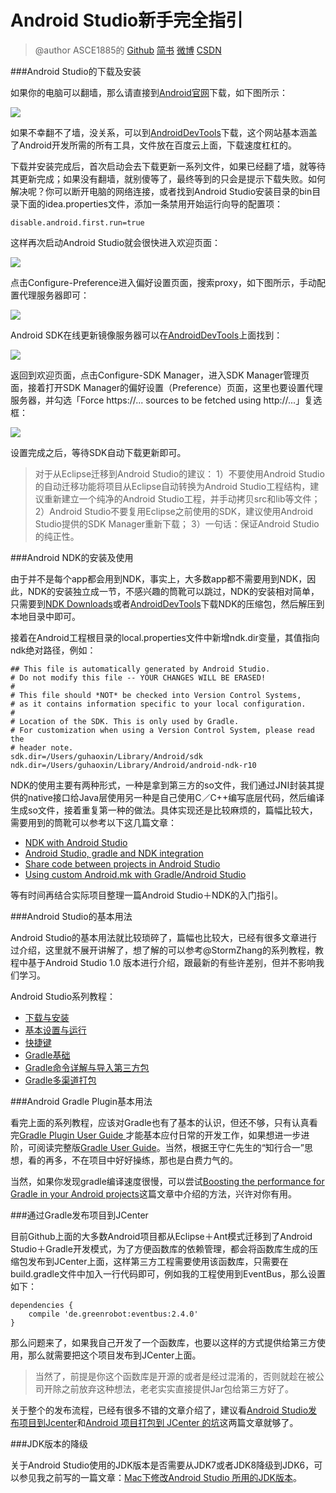 # Android Studio新手完全指引

> @author ASCE1885的 [Github](https://github.com/ASCE1885)  [简书](http://www.jianshu.com/users/4ef984470da8/latest_articles) [微博](http://weibo.com/asce885/profile?rightmod=1&wvr=6&mod=personinfo) [CSDN](http://blog.csdn.net/asce1885)

###Android Studio的下载及安装

如果你的电脑可以翻墙，那么请直接到[Android官网](https://developer.android.com/sdk/index.html)下载，如下图所示：

![](http://img.blog.csdn.net/20150611092832975?watermark/2/text/aHR0cDovL2Jsb2cuY3Nkbi5uZXQvYXNjZTE4ODU=/font/5a6L5L2T/fontsize/400/fill/I0JBQkFCMA==/dissolve/70/gravity/Center)

如果不幸翻不了墙，没关系，可以到[AndroidDevTools](http://www.androiddevtools.cn/)下载，这个网站基本涵盖了Android开发所需的所有工具，文件放在百度云上面，下载速度杠杠的。

下载并安装完成后，首次启动会去下载更新一系列文件，如果已经翻了墙，就等待其更新完成；如果没有翻墙，就别傻等了，最终等到的只会是提示下载失败。如何解决呢？你可以断开电脑的网络连接，或者找到Android Studio安装目录的bin目录下面的idea.properties文件，添加一条禁用开始运行向导的配置项：

```
disable.android.first.run=true
```

这样再次启动Android Studio就会很快进入欢迎页面：

![](http://img.blog.csdn.net/20150611111105389?watermark/2/text/aHR0cDovL2Jsb2cuY3Nkbi5uZXQvYXNjZTE4ODU=/font/5a6L5L2T/fontsize/400/fill/I0JBQkFCMA==/dissolve/70/gravity/Center)

点击Configure-Preference进入偏好设置页面，搜索proxy，如下图所示，手动配置代理服务器即可：

![](http://img.blog.csdn.net/20150611103655712?watermark/2/text/aHR0cDovL2Jsb2cuY3Nkbi5uZXQvYXNjZTE4ODU=/font/5a6L5L2T/fontsize/400/fill/I0JBQkFCMA==/dissolve/70/gravity/Center)

Android SDK在线更新镜像服务器可以在[AndroidDevTools](http://www.androiddevtools.cn/)上面找到：

![](http://img.blog.csdn.net/20150611104500163?watermark/2/text/aHR0cDovL2Jsb2cuY3Nkbi5uZXQvYXNjZTE4ODU=/font/5a6L5L2T/fontsize/400/fill/I0JBQkFCMA==/dissolve/70/gravity/Center)

返回到欢迎页面，点击Configure-SDK Manager，进入SDK Manager管理页面，接着打开SDK Manager的偏好设置（Preference）页面，这里也要设置代理服务器，并勾选「Force https://... sources to be fetched using http://...」复选框：

![](http://img.blog.csdn.net/20150611105808349?watermark/2/text/aHR0cDovL2Jsb2cuY3Nkbi5uZXQvYXNjZTE4ODU=/font/5a6L5L2T/fontsize/400/fill/I0JBQkFCMA==/dissolve/70/gravity/Center)

设置完成之后，等待SDK自动下载更新即可。

> 对于从Eclipse迁移到Android Studio的建议：
1）不要使用Android Studio的自动迁移功能将项目从Eclipse自动转换为Android Studio工程结构，建议重新建立一个纯净的Android Studio工程，并手动拷贝src和lib等文件；
2）Android Studio不要复用Eclipse之前使用的SDK，建议使用Android Studio提供的SDK Manager重新下载；
3）一句话：保证Android Studio的纯正性。

###Android NDK的安装及使用

由于并不是每个app都会用到NDK，事实上，大多数app都不需要用到NDK，因此，NDK的安装独立成一节，不感兴趣的筒靴可以跳过，NDK的安装相对简单，只需要到[NDK Downloads](https://developer.android.com/ndk/downloads/index.html)或者[AndroidDevTools](http://www.androiddevtools.cn/)下载NDK的压缩包，然后解压到本地目录中即可。

接着在Android工程根目录的local.properties文件中新增ndk.dir变量，其值指向ndk绝对路径，例如：

```
## This file is automatically generated by Android Studio.
# Do not modify this file -- YOUR CHANGES WILL BE ERASED!
#
# This file should *NOT* be checked into Version Control Systems,
# as it contains information specific to your local configuration.
#
# Location of the SDK. This is only used by Gradle.
# For customization when using a Version Control System, please read the
# header note.
sdk.dir=/Users/guhaoxin/Library/Android/sdk
ndk.dir=/Users/guhaoxin/Library/Android/android-ndk-r10
```

NDK的使用主要有两种形式，一种是拿到第三方的so文件，我们通过JNI封装其提供的native接口给Java层使用另一种是自己使用C／C++编写底层代码，然后编译生成so文件，接着重复第一种的做法。具体实现还是比较麻烦的，篇幅比较大，需要用到的筒靴可以参考以下这几篇文章：

* [NDK with Android Studio](http://www.shaneenishry.com/blog/2014/08/17/ndk-with-android-studio/)
* [Android Studio, gradle and NDK integration](http://ph0b.com/android-studio-gradle-and-ndk-integration/)
* [Share code between projects in Android Studio](http://blog.gaku.net/share-code-between-projects-in-android-studio/)
* [Using custom Android.mk with Gradle/Android Studio](http://blog.gaku.net/ndk/)

等有时间再结合实际项目整理一篇Android Studio＋NDK的入门指引。

###Android Studio的基本用法

Android Studio的基本用法就比较琐碎了，篇幅也比较大，已经有很多文章进行过介绍，这里就不展开讲解了，想了解的可以参考@StormZhang的系列教程，教程中基于Android Studio 1.0 版本进行介绍，跟最新的有些许差别，但并不影响我们学习。

Android Studio系列教程：

* [下载与安装](http://stormzhang.com/devtools/2014/11/25/android-studio-tutorial1/)
* [基本设置与运行](http://stormzhang.com/devtools/2014/11/28/android-studio-tutorial2/)
* [快捷键](http://stormzhang.com/devtools/2014/12/09/android-studio-tutorial3/)
* [Gradle基础](http://stormzhang.com/devtools/2014/12/18/android-studio-tutorial4/)
* [Gradle命令详解与导入第三方包](http://stormzhang.com/devtools/2015/01/05/android-studio-tutorial5/)
* [Gradle多渠道打包](http://stormzhang.com/devtools/2015/01/15/android-studio-tutorial6/)

###Android Gradle Plugin基本用法

看完上面的系列教程，应该对Gradle也有了基本的认识，但还不够，只有认真看完[Gradle Plugin User Guide ](http://chaosleong.gitbooks.io/gradle-for-android/content/index.html)才能基本应付日常的开发工作，如果想进一步进阶，可阅读完整版[Gradle User Guide](https://docs.gradle.org/current/userguide/userguide)。当然，根据王守仁先生的“知行合一”思想，看的再多，不在项目中好好操练，那也是白费力气的。

当然，如果你发现gradle编译速度很慢，可以尝试[Boosting the performance for Gradle in your Android projects](https://medium.com/@erikhellman/boosting-the-performance-for-gradle-in-your-android-projects-6d5f9e4580b6)这篇文章中介绍的方法，兴许对你有用。

###通过Gradle发布项目到JCenter

目前Github上面的大多数Android项目都从Eclipse＋Ant模式迁移到了Android Studio＋Gradle开发模式，为了方便函数库的依赖管理，都会将函数库生成的压缩包发布到JCenter上面，这样第三方工程需要使用该函数库，只需要在build.gradle文件中加入一行代码即可，例如我的工程使用到EventBus，那么设置如下：

```
dependencies {
    compile 'de.greenrobot:eventbus:2.4.0'
}
```

那么问题来了，如果我自己开发了一个函数库，也要以这样的方式提供给第三方使用，那么就需要把这个项目发布到JCenter上面。

> 当然了，前提是你这个函数库是开源的或者是经过混淆的，否则就趁在被公司开除之前放弃这种想法，老老实实直接提供Jar包给第三方好了。

关于整个的发布流程，已经有很多不错的文章介绍了，建议看[Android Studio发布项目到Jcenter](http://blog.saymagic.cn/2015/02/16/release-library-to-jcenter.html)和[Android 项目打包到 JCenter 的坑](http://www.jianshu.com/p/c721f9297b2f?utm_campaign=hugo&utm_medium=reader_share&utm_content=note)这两篇文章就够了。

###JDK版本的降级

关于Android Studio使用的JDK版本是否需要从JDK7或者JDK8降级到JDK6，可以参见我之前写的一篇文章：[Mac下修改Android Studio 所用的JDK版本](http://www.jianshu.com/p/d8d1d72d0248)。















